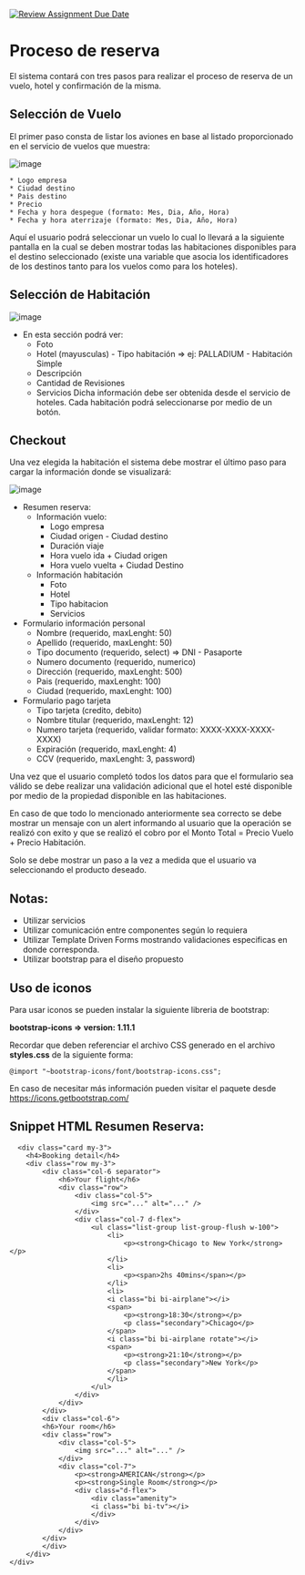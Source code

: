 [![Review Assignment Due Date](https://classroom.github.com/assets/deadline-readme-button-24ddc0f5d75046c5622901739e7c5dd533143b0c8e959d652212380cedb1ea36.svg)](https://classroom.github.com/a/73wC6jKf)
# Proceso de reserva

El sistema contará con tres pasos para realizar el proceso de reserva de un vuelo, hotel y confirmación de la misma.

## Selección de Vuelo

El primer paso consta de listar los aviones en base al listado proporcionado en el servicio de vuelos que muestra:

![image](https://github.com/forstarwars/booking-process/assets/146455539/6e4091f2-9733-44f5-9174-b97ef311e398)


    * Logo empresa
    * Ciudad destino
    * Pais destino
    * Precio
    * Fecha y hora despegue (formato: Mes, Dia, Año, Hora)
    * Fecha y hora aterrizaje (formato: Mes, Dia, Año, Hora)

Aquí el usuario podrá seleccionar un vuelo lo cual lo llevará a la siguiente pantalla en la cual se deben mostrar todas las habitaciones disponibles para el destino seleccionado (existe una variable que asocia los identificadores de los destinos tanto para los vuelos como para los hoteles).

## Selección de Habitación

![image](https://github.com/forstarwars/booking-process/assets/146455539/ff1c0bb5-1074-4b48-8522-c34c0d953d69)


- En esta sección podrá ver:
    * Foto
    * Hotel (mayusculas) - Tipo habitación => ej: PALLADIUM - Habitación Simple
    * Descripción
    * Cantidad de Revisiones
    * Servicios
Dicha información debe ser obtenida desde el servicio de hoteles. Cada habitación podrá seleccionarse por medio de un botón.

## Checkout
Una vez elegida la habitación el sistema debe mostrar el último paso para cargar la información donde se visualizará:

![image](https://github.com/forstarwars/booking-process/assets/146455539/dee531c3-f9c4-4c47-ab90-53963de7b055)

  * Resumen reserva:
    - Información vuelo:
      * Logo empresa
      * Ciudad origen - Ciudad destino
      * Duración viaje
      * Hora vuelo ida + Ciudad origen
      * Hora vuelo vuelta + Ciudad Destino
    - Información habitación
      * Foto
      * Hotel
      * Tipo habitacion
      * Servicios
  * Formulario información personal
    - Nombre (requerido, maxLenght: 50)
    - Apellido (requerido, maxLenght: 50)
    - Tipo documento (requerido, select)
        => DNI - Pasaporte 
    - Numero documento (requerido, numerico)
    - Dirección (requerido, maxLenght: 500)
    - Pais (requerido, maxLenght: 100)
    - Ciudad (requerido, maxLenght: 100)
  * Formulario pago tarjeta
    - Tipo tarjeta (credito, debito)
    - Nombre titular (requerido, maxLenght: 12)
    - Numero tarjeta (requerido, validar formato: XXXX-XXXX-XXXX-XXXX)
    - Expiración (requerido, maxLenght: 4)
    - CCV (requerido, maxLenght: 3, password)

Una vez que el usuario completó todos los datos para que el formulario sea válido se debe realizar una validación adicional que el hotel esté disponible por medio de la propiedad disponible en las habitaciones.

En caso de que todo lo mencionado anteriormente sea correcto se debe mostrar un mensaje con un alert informando al usuario que la operación se realizó con exito y que se realizó el cobro por el Monto Total = Precio Vuelo + Precio Habitación.

Solo se debe mostrar un paso a la vez a medida que el usuario va seleccionando el producto deseado.

## Notas:
  - Utilizar servicios
  - Utilizar comunicación entre componentes según lo requiera
  - Utilizar Template Driven Forms mostrando validaciones especificas en donde corresponda.
  - Utilizar bootstrap para el diseño propuesto

## Uso de iconos
Para usar iconos se pueden instalar la siguiente libreria de bootstrap:

**bootstrap-icons => version: 1.11.1**

Recordar que deben referenciar el archivo CSS generado en el archivo **styles.css** de la siguiente forma:

<code>@import "~bootstrap-icons/font/bootstrap-icons.css";</code>

En caso de necesitar más información pueden visitar el paquete desde https://icons.getbootstrap.com/

## Snippet HTML Resumen Reserva:

```
  <div class="card my-3">
    <h4>Booking detail</h4>
    <div class="row my-3">
        <div class="col-6 separator">
            <h6>Your flight</h6>
            <div class="row">
                <div class="col-5">
                    <img src="..." alt="..." />
                </div>
                <div class="col-7 d-flex">
                    <ul class="list-group list-group-flush w-100">
                        <li>
                            <p><strong>Chicago to New York</strong></p>
                        </li>
                        <li>
                            <p><span>2hs 40mins</span></p>
                        </li>
                        <li>
                        <i class="bi bi-airplane"></i>
                        <span>
                            <p><strong>18:30</strong></p>
                            <p class="secondary">Chicago</p>
                        </span>
                        <i class="bi bi-airplane rotate"></i>
                        <span>
                            <p><strong>21:10</strong></p>
                            <p class="secondary">New York</p>
                        </span>
                        </li>
                    </ul>
                </div>
            </div>
        </div>
        <div class="col-6">
        <h6>Your room</h6>
        <div class="row">
            <div class="col-5">
                <img src="..." alt="..." />
            </div>
            <div class="col-7">
                <p><strong>AMERICAN</strong></p>
                <p><strong>Single Room</strong></p>
                <div class="d-flex">
                    <div class="amenity">
                    <i class="bi bi-tv"></i>
                    </div>
                </div>
            </div>
        </div>
        </div>
    </div>
</div>
```

